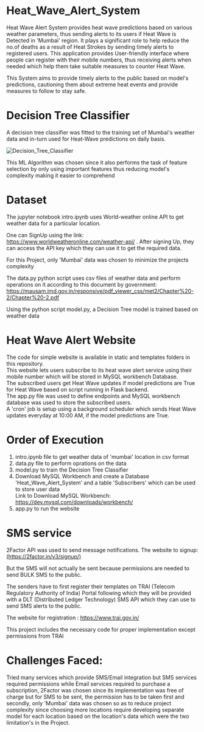 # Heat_Wave_Alert_System
Heat Wave Alert System provides heat wave predictions based on various weather parameters, thus sending alerts to its users if Heat Wave is Detected in 'Mumbai' region. It plays a significant role to help reduce the no.of deaths as a result of Heat Strokes by sending timely alerts to registered users. This application provides User-friendly interface where people can register with their mobile numbers, thus receiving alerts when needed which help them take suitable measures to counter Heat Wave.      

This System aims to provide timely alerts to the public based on model's predictions, cautioning them about extreme heat events and provide measures to follow to stay safe.       

# Decision Tree Classifier   
A decision tree classifier was fitted to the training set of Mumbai's weather data and in-turn used for Heat-Wave predictions on daily basis.      

![Decision_Tree_Classifier](https://github.com/AshishViswas/Heat_Wave_Alert_System/assets/130546401/4e863c79-45fb-47a8-a540-05f21d5b1bc4)

This ML Algorithm was chosen since it also performs the task of feature selection by only using important features thus reducing model's complexity making it easier to comprehend     

# Dataset 
The jupyter notebook intro.ipynb uses World-weather online API to get weather data for a particular location. 

One can SignUp using the link: https://www.worldweatheronline.com/weather-api/ . After signing Up, they can access the API key which they can use it to get the required data.       

For this Project, only 'Mumbai' data was chosen to minimize the projects complexity
   
The data.py python script uses csv files of weather data and perform operations on it according to this document by government:    
https://mausam.imd.gov.in/responsive/pdf_viewer_css/met2/Chapter%20-2/Chapter%20-2.pdf

Using the python script model.py, a Decision Tree model is trained based on weather data   

# Heat Wave Alert Website    
The code for simple website is available in static and templates folders in this repository.                 
This website lets users subscribe to its heat wave alert service using their mobile number which will be stored in MySQL workbench Database.      
The subscribed users get Heat Wave updates if model predictions are True for Heat Wave based on script running in Flask backend.     
The app.py file was used to define endpoints and MySQL workbench database was used to store the subscribed users.     
A 'cron' job is setup using a background scheduler which sends Heat Wave updates everyday at 10:00 AM, if the model predictions are True.       

# Order of Execution
1. intro.ipynb file to get weather data of 'mumbai' location in csv format
2. data.py file to perform oprations on the data
3. model.py to train the Decision Tree Classifier
4. Download MySQL Workbench and create a Database 'Heat_Wave_Alert_System' and a table 'Subscribers' which can be used to store user data          
  Link to Download MySQL Workbench: https://dev.mysql.com/downloads/workbench/      
5. app.py to run the website

# SMS service   
2Factor API was used to send message notifications. The website to signup: [(https://2factor.in/v3/signup/) ](https://2factor.in/v3/signup/)     

But the SMS will not actually be sent because permissions are needed to send BULK SMS to the public.    

The senders have to first register their templates on TRAI (Telecom Regulatory Authority of India) Portal following which they will be provided with a DLT (Distributed Ledger Technology) SMS API which they can use to send SMS alerts to the public.     

The website for registration : https://www.trai.gov.in/

This project includes the necessary code for proper implementation except permissions from TRAI    

# Challenges Faced:    
Tried many services which provide SMS/Email integration but SMS services required permissions while Email services required to purchase a subscription, 2Factor was chosen since its implementation was free of charge but for SMS to be sent, the permission has to be taken first and secondly, only 'Mumbai' data was chosen so as to reduce project complexity since choosing more locations require developing separate model for each location based on the location's data which were the two limitation's in the Project.

